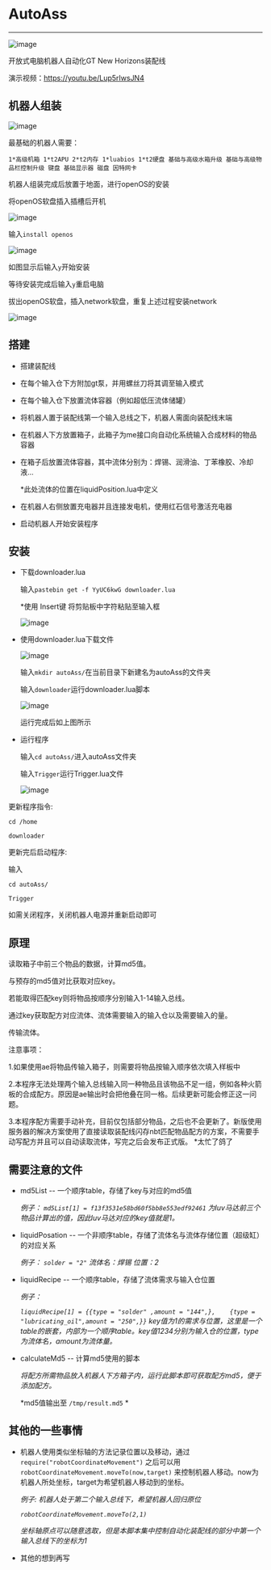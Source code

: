 # AutoAss
***

![image](https://github.com/Acquity2/AutoAss/blob/main/image/1.png)

开放式电脑机器人自动化GT New Horizons装配线

演示视频：https://youtu.be/Lup5rIwsJN4

机器人组装
----
![image](https://github.com/Acquity2/AutoAss/blob/main/image/2.png)

最基础的机器人需要：

	1*高级机箱 1*t2APU 2*t2内存 1*luabios 1*t2硬盘 基础与高级水箱升级 基础与高级物品栏控制升级 键盘 基础显示器 磁盘 因特网卡

机器人组装完成后放置于地面，进行openOS的安装

将openOS软盘插入插槽后开机

![image](https://github.com/Acquity2/AutoAss/blob/main/image/3.png)

输入`install openos`

![image](https://github.com/Acquity2/AutoAss/blob/main/image/4.png)

如图显示后输入`y`开始安装

等待安装完成后输入`y`重启电脑

拔出openOS软盘，插入network软盘，重复上述过程安装network

![image](https://github.com/Acquity2/AutoAss/blob/main/image/5.png)

搭建
----
* 搭建装配线

* 在每个输入仓下方附加gt泵，并用螺丝刀将其调至输入模式

* 在每个输入仓下放置流体容器（例如超低压流体储罐）

* 将机器人置于装配线第一个输入总线之下，机器人需面向装配线末端

* 在机器人下方放置箱子，此箱子为me接口向自动化系统输入合成材料的物品容器

* 在箱子后放置流体容器，其中流体分别为：焊锡、润滑油、丁苯橡胶、冷却液...

	*此处流体的位置在liquidPosition.lua中定义

* 在机器人右侧放置充电器并且连接发电机，使用红石信号激活充电器

* 启动机器人开始安装程序

安装
----

* 下载downloader.lua 

	输入`pastebin get -f YyUC6kwG downloader.lua`
		
    *使用 Insert键 将剪贴板中字符粘贴至输入框

	![image](https://github.com/Acquity2/AutoAss/blob/main/image/6.png)

* 使用downloader.lua下载文件
	
	![image](https://github.com/Acquity2/AutoAss/blob/main/image/7.png)
	
	输入`mkdir autoAss/`在当前目录下新建名为autoAss的文件夹
	
	输入`downloader`运行downloader.lua脚本
	
	![image](https://github.com/Acquity2/AutoAss/blob/main/image/8.png)
	
	运行完成后如上图所示

* 运行程序

	输入`cd autoAss/`进入autoAss文件夹
	
	输入`Trigger`运行Trigger.lua文件

	![image](https://github.com/Acquity2/AutoAss/blob/main/image/9.png)
	
更新程序指令:

`cd /home`

`downloader`

更新完后启动程序:

输入

`cd autoAss/`

`Trigger`

如需关闭程序，关闭机器人电源并重新启动即可

原理
----
读取箱子中前三个物品的数据，计算md5值。

与预存的md5值对比获取对应key。

若能取得匹配key则将物品按顺序分别输入1-14输入总线。

通过key获取配方对应流体、流体需要输入的输入仓以及需要输入的量。

传输流体。

注意事项：

1.如果使用ae将物品传输入箱子，则需要将物品按输入顺序依次填入样板中

2.本程序无法处理两个输入总线输入同一种物品且该物品不足一组，例如各种火箭板的合成配方。原因是ae输出时会把他叠在同一格。后续更新可能会修正这一问题。

3.本程序配方需要手动补充，目前仅包括部分物品，之后也不会更新了。新版使用服务器的解决方案使用了直接读取装配线闪存nbt匹配物品配方的方案，不需要手动写配方并且可以自动读取流体，写完之后会发布正式版。  	*太忙了鸽了

需要注意的文件
----
* md5List -- 一个顺序table，存储了key与对应的md5值

  	*例子： `md5List[1] = f13f3531e58bd60f5bb8e553edf92461` 为luv马达前三个物品计算出的值，因此luv马达对应的key值就是1。*

* liquidPosation -- 一个非顺序table，存储了流体名与流体存储位置（超级缸）的对应关系

  	*例子： `solder = "2"` 流体名：焊锡 位置：2*

* liquidRecipe -- 一个顺序table，存储了流体需求与输入仓位置

  	*例子：*
  
  	*`liquidRecipe[1] = {{type = "solder" ,amount = "144",},	{type = "lubricating_oil",amount = "250",}}`*
  	*key值为1的需求与位置，这里是一个table的嵌套，内部为一个顺序table。key值1234分别为输入仓的位置，type为流体名，amount为流体量。*

* calculateMd5 -- 计算md5使用的脚本
	
	*将配方所需物品放入机器人下方箱子内，运行此脚本即可获取配方md5，便于添加配方。*
	
	*md5值输出至 `/tmp/result.md5` *
	
其他的一些事情
----
* 机器人使用类似坐标轴的方法记录位置以及移动，通过 `require("robotCoordinateMovement")` 之后可以用 `robotCoordinateMovement.moveTo(now,target)` 来控制机器人移动。now为机器人所处坐标，target为希望机器人移动到的坐标。

	*例子: 机器人处于第二个输入总线下，希望机器人回归原位*

	*`robotCoordinateMovement.moveTo(2,1)`*

	*坐标轴原点可以随意选取，但是本脚本集中控制自动化装配线的部分中第一个输入总线下的坐标为1*

* 其他的想到再写


